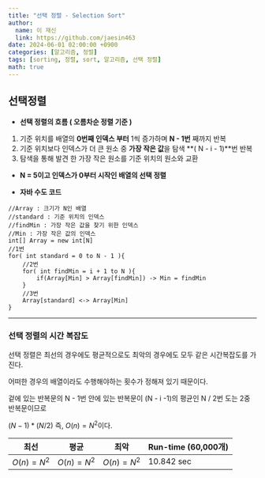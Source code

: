```yaml
---
title: "선택 정렬 - Selection Sort"
author:
  name: 이 재신
  link: https://github.com/jaesin463
date: 2024-06-01 02:00:00 +0900
categories: [알고리즘, 정렬]
tags: [sorting, 정렬, sort, 알고리즘, 선택 정렬]
math: true
---
```


## 선택정렬

- **선택 정렬의 흐름 ( 오름차순 정렬 기준 )**
1. 기준 위치를 배열의 **0번째 인덱스 부터** 1씩 증가하며 **N - 1번** 째까지 반복
2. 기준 위치보다 인덱스가 더 큰 원소 중 **가장 작은 값**을 탐색 **( N - i  - 1)**번 반복
3. 탐색을 통해 발견 한 가장 작은 원소를 기준 위치의 원소와 교환
- **N = 5이고 인덱스가 0부터 시작인 배열의 선택 정렬**

[//]: # (![img.png]&#40;./img.png&#41;)
- **자바 수도 코드**

```
//Array : 크기가 N인 배열
//standard : 기준 위치의 인덱스
//findMin : 가장 작은 값을 찾기 위한 인덱스
//Min : 가장 작은 값의 인덱스
int[] Array = new int[N]
//1번
for( int standard = 0 to N - 1 ){
	//2번
	for( int findMin = i + 1 to N ){
		if(Array[Min] > Array[findMin]) -> Min = findMin
	}
	//3번
	Array[standard] <-> Array[Min]	
}
```

---

### 선택 정렬의 시간 복잡도

선택 정렬은 최선의 경우에도 평균적으로도 최악의 경우에도 모두 같은 시간복잡도를 가진다.

어떠한 경우의 배열이라도 수행해야하는 횟수가 정해져 있기 때문이다.

겉에 있는 반복문의 N - 1번 안에 있는 반복문이 (N - i -1)의 평균인 N / 2번 도는 2중 반복문이므로

$( N - 1 ) * ( N  /  2 )$  즉, $O(n) = N^2$이다.

| 최선 | 평균 | 최악 | Run-time (60,000개) |
| --- | --- | --- | --- |
|  $O(n) = N^2$  |  $O(n) = N^2$ |  $O(n) = N^2$ | 10.842 sec |

